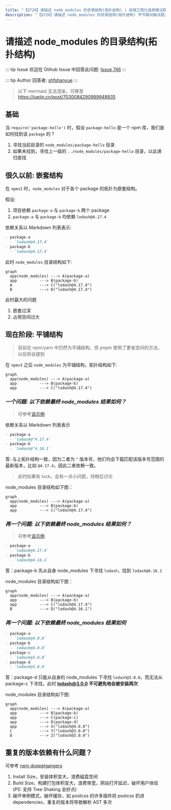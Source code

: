 ```yaml
---
title: "【Q720】请描述 node_modules 的目录结构(拓扑结构) | 前端工程化高频面试题"
description: "【Q720】请描述 node_modules 的目录结构(拓扑结构) 字节跳动面试题、阿里腾讯面试题、美团小米面试题。"
---
```


# 请描述 node_modules 的目录结构(拓扑结构)

::: tip Issue
欢迎在 Gtihub Issue 中回答此问题: [Issue 746](https://github.com/shfshanyue/Daily-Question/issues/746)
:::

::: tip Author
回答者: [shfshanyue](https://github.com/shfshanyue)
:::

> 以下 mermaid 无法渲染，可移至 <https://juejin.cn/post/7030084290989948935>

## 基础

当 `require('package-hello')` 时，假设 `package-hello` 是一个 npm 库，我们是如何找到该 `package` 的？

1. 寻找当前目录的 `node_modules/package-hello` 目录
1. 如果未找到，寻找上一级的 `../node_modules/package-hello` 目录，以此递归查找

## 很久以前: 嵌套结构

在 `npmv2` 时，`node_modules` 对于各个 package 的拓扑为嵌套结构。

假设:

1. 项目依赖 `package-a` 与 `package-b` 两个 package
1. `package-a` 与 `package-b` 均依赖 `lodash@4.17.4`

依赖关系以 Markdown 列表表示:

```markdown
- package-a
  - `lodash@4.17.4`
- package-b
  - `lodash@4.17.4`
```

此时 `node_modules` 目录结构如下:

```mermaid
graph
  app(node_modules) ---> A(package-a)
  app          ---> B(package-b)
  A            ---> C("lodash@4.17.4")
  B            ---> D("lodash@4.17.4")
```

此时最大的问题

1. 嵌套过深
2. 占用空间过大

## 现在阶段: 平铺结构

> 目前在 npm/yarn 中仍然为平铺结构，但 pnpm 使用了更省空间的方法，以后将会提到

在 `npmv3` 之后 `node_modules` 为平铺结构，拓扑结构如下:

```mermaid
graph
  app(node_modules) ---> A(package-a)
  app          ---> B(package-b)
  app          ---> C("lodash@4.17.4")
```

### _一个问题: 以下依赖最终 node_modules 结果如何？_

> 可参考[该示例](https://github.com/shfshanyue/node-examples/tree/master/engineering/package/topology)

依赖关系以 Markdown 列表表示

```markdown
- package-a
  - `lodash@^4.17.4`
- package-b
  - `lodash@^4.16.1`
```

答: 与上拓扑结构一致，因为二者为 `^` 版本号，他们均会下载匹配该版本号范围的最新版本，比如 `@4.17.4`，因此二者依赖一致。

> 此时如果有 lock，会有一点小问题，待稍后讨论

node_modules 目录结构如下图：

```mermaid
graph
  app(node_modules) ---> A(package-a)
  app          ---> B(package-b)
  app          ---> C("lodash@4.17.4")
```

### _再一个问题: 以下依赖最终 node_modules 结果如何？_

> 可参考[该示例](https://github.com/shfshanyue/node-examples/tree/master/engineering/package/topology-dup)

```markdown
- package-a
  - `lodash@4.17.4`
- package-b
  - `lodash@4.16.1`
```

答：package-b 先从自身 node_modules 下寻找 `lodash`，找到 `lodash@4.16.1`

node_modules 目录结构如下图：

```mermaid
graph
  app(node_modules) ---> A(package-a)
  app          ---> B(package-b)
  app          ---> C("lodash@4.17.4")
  B            ---> D("lodash@4.16.1")
```

### _再一个问题: 以下依赖最终 node_modules 结果如何_

```markdown
- package-a
  - `lodash@4.0.0`
- package-b
  - `lodash@4.0.0`
- package-c
  - `lodash@3.0.0`
- package-d
  - `lodash@3.0.0`
```

答：package-d 只能从自身的 node_modules 下寻找 `lodash@3.0.0`，而无法从 package-c 下寻找，此时 **lodash@3.0.0 不可避免地会被安装两次**

node_modules 目录结构如下图:

```mermaid
graph
  app(node_modules) ---> A(package-a)
  app          ---> B(package-b)
  app          ---> C(package-c)
  app          ---> D(package-d)
  app          ---> X("lodash@4.0.0")
  C            ---> Y("lodash@3.0.0")
  D            ---> Z("lodash@3.0.0")
```

## 重复的版本依赖有什么问题？

可参考 [npm doppelgangers](https://rushjs.io/pages/advanced/npm_doppelgangers/)

1. Install Size，安装体积变大，浪费磁盘空间
1. Build Size，构建打包体积变大，浪费带宽，网站打开延迟，破坏用户体验 (PS: 支持 Tree Shaking 会好点)
1. 破坏单例模式，破坏缓存，如 postcss 的许多插件将 postcss 扔进 dependencies，重复的版本将导致解析 AST 多次
